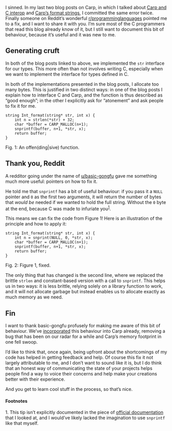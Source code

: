 I sinned. In my last two blog posts on Carp, in which I talked about [Carp and
C interop](http://blog.veitheller.de/Carp_and_C_%28as_of_2017%29.html) and
[Carp’s format
strings](http://blog.veitheller.de/Adding_format_strings_to_Carp.html), I
committed the same error twice. Finally someone on Reddit’s wonderful
[r/programminglanguages](https://reddit.com/r/programminglanguages) pointed me
to a fix, and I want to share it with you. I’m sure most of the C programmers
that read this blog already know of it, but I still want to document this bit
of behaviour, because it’s useful and it was new to me.

## Generating cruft

In both of the blog posts linked to above, we implemented the `str` interface
for our types. This more often than not involves writing C, especially when we
want to implement the interface for types defined in C.

In both of the implementations presented in the blog posts, I allocate too many
bytes. This is justified in two distinct ways: in one of the blog posts I
explain how to interface C and Carp, and the function is thus described as
“good enough”; in the other I explicitly ask for “atonement” and ask people to
fix it for me.

```
string Int_format(string* str, int x) {
    int n = strlen(*str) + 32;
    char *buffer = CARP_MALLOC(n+1);
    snprintf(buffer, n+1, *str, x);
    return buffer;
}
```
<div class="figure-label">Fig. 1: An offen(ding|sive) function.</div>

## Thank you, Reddit

A redditor going under the name of
[u/basic-gongfu](https://www.reddit.com/user/basic-gongfu) gave me something
much more useful: pointers on how to fix it.

He told me that `snprintf` has a bit of useful behaviour: if you pass it a
`NULL` pointer and `0` as the first two arguments, it will return the number
of bytes that _would be_ needed if we wanted to hold the full string. Without
the `0` byte at the end, because C was made to infuriate
you<sup><a href="#1">1</a></sup>.

This means we can fix the code from Figure 1! Here is an illustration of the
principle and how to apply it:

```
string Int_format(string* str, int x) {
    int n = snprint(NULL, 0, *str, x);
    char *buffer = CARP_MALLOC(n+1);
    snprintf(buffer, n+1, *str, x);
    return buffer;
}
```
<div class="figure-label">Fig. 2: Figure 1, fixed.</div>

The only thing that has changed is the second line, where we replaced the
brittle `strlen` and constant-based version with a call to `snprintf`. This
helps us in two ways: it is less brittle, relying solely on a library function
to work, and it will not allocate garbage but instead enables us to allocate
exactly as much memory as we need.

## Fin

I want to thank basic-gongfu profusely for making me aware of this bit of
behaviour. We’ve [incorporated](https://github.com/carp-lang/Carp/pull/172)
this behaviour into Carp already, removing a bug that has been on our radar for
a while and Carp’s memory footprint in one fell swoop.

I’d like to think that, once again, being upfront about the shortcomings of my
code has helped in getting feedback and help. Of course this fix it not largely
attributable to me, and I don’t want to sound like it is, but I do think that
an honest way of communicating the state of your projects helps people find a
way to voice their concerns and help make your creations better with their
experience.

And you get to learn cool stuff in the process, so that’s nice.

#### Footnotes
<span id="1">1.</span> This tip isn’t explicitly documented in the piece of
  [official documentation](http://www.cplusplus.com/reference/cstdio/snprintf/)
  that I looked at, and I would’ve likely lacked the imagination to use
  `snprintf` like that myself.
